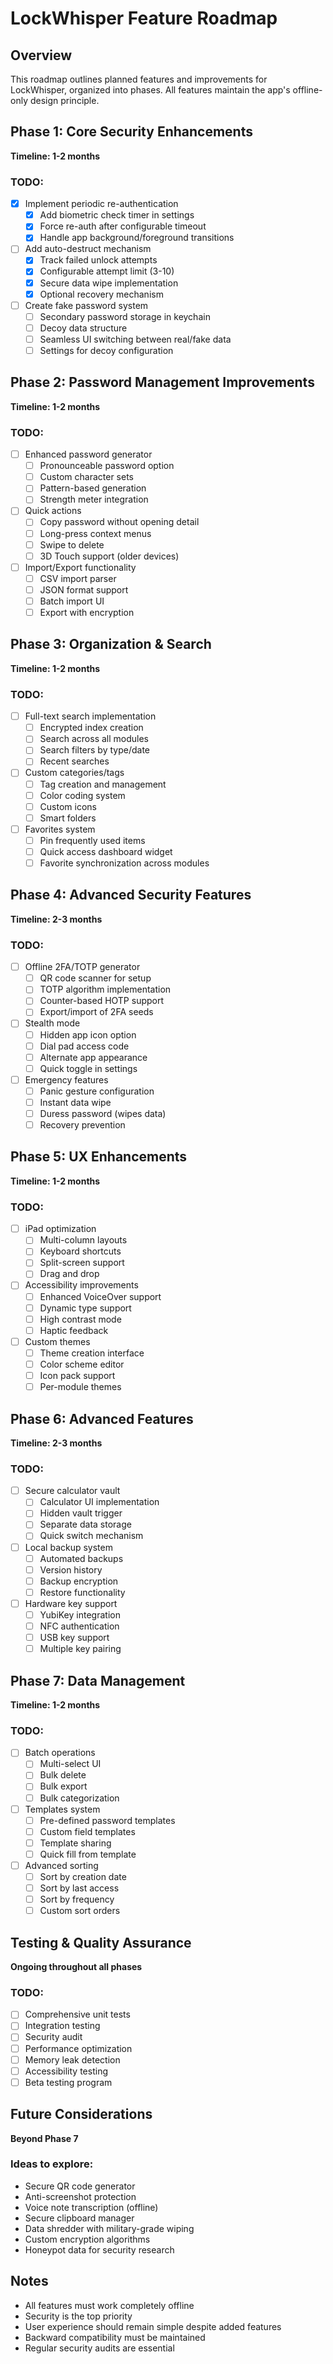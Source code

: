 # LockWhisper Feature Roadmap

## Overview
This roadmap outlines planned features and improvements for LockWhisper, organized into phases. All features maintain the app's offline-only design principle.

## Phase 1: Core Security Enhancements
**Timeline: 1-2 months**

### TODO:
- [x] Implement periodic re-authentication
  - [x] Add biometric check timer in settings
  - [x] Force re-auth after configurable timeout
  - [x] Handle app background/foreground transitions

- [ ] Add auto-destruct mechanism
  - [x] Track failed unlock attempts
  - [x] Configurable attempt limit (3-10)
  - [x] Secure data wipe implementation
  - [x] Optional recovery mechanism

- [ ] Create fake password system
  - [ ] Secondary password storage in keychain
  - [ ] Decoy data structure
  - [ ] Seamless UI switching between real/fake data
  - [ ] Settings for decoy configuration

## Phase 2: Password Management Improvements
**Timeline: 1-2 months**

### TODO:
- [ ] Enhanced password generator
  - [ ] Pronounceable password option
  - [ ] Custom character sets
  - [ ] Pattern-based generation
  - [ ] Strength meter integration

- [ ] Quick actions
  - [ ] Copy password without opening detail
  - [ ] Long-press context menus
  - [ ] Swipe to delete
  - [ ] 3D Touch support (older devices)

- [ ] Import/Export functionality
  - [ ] CSV import parser
  - [ ] JSON format support
  - [ ] Batch import UI
  - [ ] Export with encryption

## Phase 3: Organization & Search
**Timeline: 1-2 months**

### TODO:
- [ ] Full-text search implementation
  - [ ] Encrypted index creation
  - [ ] Search across all modules
  - [ ] Search filters by type/date
  - [ ] Recent searches

- [ ] Custom categories/tags
  - [ ] Tag creation and management
  - [ ] Color coding system
  - [ ] Custom icons
  - [ ] Smart folders

- [ ] Favorites system
  - [ ] Pin frequently used items
  - [ ] Quick access dashboard widget
  - [ ] Favorite synchronization across modules

## Phase 4: Advanced Security Features
**Timeline: 2-3 months**

### TODO:
- [ ] Offline 2FA/TOTP generator
  - [ ] QR code scanner for setup
  - [ ] TOTP algorithm implementation
  - [ ] Counter-based HOTP support
  - [ ] Export/import of 2FA seeds

- [ ] Stealth mode
  - [ ] Hidden app icon option
  - [ ] Dial pad access code
  - [ ] Alternate app appearance
  - [ ] Quick toggle in settings

- [ ] Emergency features
  - [ ] Panic gesture configuration
  - [ ] Instant data wipe
  - [ ] Duress password (wipes data)
  - [ ] Recovery prevention

## Phase 5: UX Enhancements
**Timeline: 1-2 months**

### TODO:
- [ ] iPad optimization
  - [ ] Multi-column layouts
  - [ ] Keyboard shortcuts
  - [ ] Split-screen support
  - [ ] Drag and drop

- [ ] Accessibility improvements
  - [ ] Enhanced VoiceOver support
  - [ ] Dynamic type support
  - [ ] High contrast mode
  - [ ] Haptic feedback

- [ ] Custom themes
  - [ ] Theme creation interface
  - [ ] Color scheme editor
  - [ ] Icon pack support
  - [ ] Per-module themes

## Phase 6: Advanced Features
**Timeline: 2-3 months**

### TODO:
- [ ] Secure calculator vault
  - [ ] Calculator UI implementation
  - [ ] Hidden vault trigger
  - [ ] Separate data storage
  - [ ] Quick switch mechanism

- [ ] Local backup system
  - [ ] Automated backups
  - [ ] Version history
  - [ ] Backup encryption
  - [ ] Restore functionality

- [ ] Hardware key support
  - [ ] YubiKey integration
  - [ ] NFC authentication
  - [ ] USB key support
  - [ ] Multiple key pairing

## Phase 7: Data Management
**Timeline: 1-2 months**

### TODO:
- [ ] Batch operations
  - [ ] Multi-select UI
  - [ ] Bulk delete
  - [ ] Bulk export
  - [ ] Bulk categorization

- [ ] Templates system
  - [ ] Pre-defined password templates
  - [ ] Custom field templates
  - [ ] Template sharing
  - [ ] Quick fill from template

- [ ] Advanced sorting
  - [ ] Sort by creation date
  - [ ] Sort by last access
  - [ ] Sort by frequency
  - [ ] Custom sort orders

## Testing & Quality Assurance
**Ongoing throughout all phases**

### TODO:
- [ ] Comprehensive unit tests
- [ ] Integration testing
- [ ] Security audit
- [ ] Performance optimization
- [ ] Memory leak detection
- [ ] Accessibility testing
- [ ] Beta testing program

## Future Considerations
**Beyond Phase 7**

### Ideas to explore:
- Secure QR code generator
- Anti-screenshot protection
- Voice note transcription (offline)
- Secure clipboard manager
- Data shredder with military-grade wiping
- Custom encryption algorithms
- Honeypot data for security research

## Notes
- All features must work completely offline
- Security is the top priority
- User experience should remain simple despite added features
- Backward compatibility must be maintained
- Regular security audits are essential